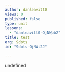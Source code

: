 ```yaml
---
author: danleavitt0
views: 0
published: false
type: unit
lessons: 
  - "danleavitt0-OjNWpb2"
title: test
org: 9dots
id: "9dots-OjNWt2J"

---
```


undefined

